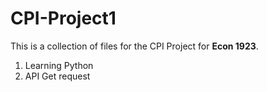 # CPI-Project1

This is a collection of files for the CPI Project for **Econ 1923**.

1. Learning Python
2. API Get request
